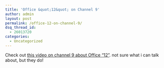 ```yaml
---
title: 'Office &quot;12&quot; on Channel 9'
author: admin
layout: post
permalink: /office-12-on-channel-9/
dsq_thread_id:
  - 26013720
categories:
  - Uncategorized
---
```

Check out [this video on channel 9 about Office &#8220;12&#8221;][1]. not sure what i can talk about, but they do!

 [1]: http://channel9.msdn.com/ShowPost.aspx?PostID=114720#114720